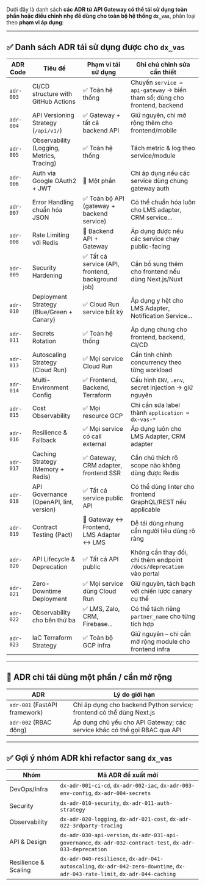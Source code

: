 Dưới đây là danh sách **các ADR từ API Gateway có thể tái sử dụng toàn phần hoặc điều chỉnh nhẹ để dùng cho toàn bộ hệ thống `dx_vas`**, phân loại theo **phạm vi áp dụng**:

---

## ✅ **Danh sách ADR tái sử dụng được cho `dx_vas`**

| ADR Code  | Tiêu đề                                   | Phạm vi tái sử dụng                              | Ghi chú chỉnh sửa cần thiết                                               |
| --------- | ----------------------------------------- | ------------------------------------------------ | ------------------------------------------------------------------------- |
| `adr-003` | CI/CD structure with GitHub Actions       | ✅ Toàn hệ thống                                  | Chuyển `service = api-gateway` → biến tham số; dùng cho frontend, backend |
| `adr-004` | API Versioning Strategy (`/api/v1/`)      | ✅ Gateway + tất cả backend API                   | Giữ nguyên, chỉ mở rộng thêm cho frontend/mobile                          |
| `adr-005` | Observability (Logging, Metrics, Tracing) | ✅ Toàn hệ thống                                  | Tách metric & log theo service/module                                     |
| `adr-006` | Auth via Google OAuth2 + JWT              | 🔶 Một phần                                      | Chỉ áp dụng nếu các service dùng chung gateway auth                       |
| `adr-007` | Error Handling chuẩn hóa JSON             | ✅ Toàn bộ API (gateway + backend service)        | Có thể chuẩn hóa luôn cho LMS adapter, CRM service...                     |
| `adr-008` | Rate Limiting với Redis                   | 🔶 Backend API + Gateway                         | Áp dụng được nếu các service chạy public-facing                           |
| `adr-009` | Security Hardening                        | ✅ Tất cả service (API, frontend, background job) | Cần bổ sung thêm cho frontend nếu dùng Next.js/Nuxt                       |
| `adr-010` | Deployment Strategy (Blue/Green + Canary) | ✅ Cloud Run service bất kỳ                       | Áp dụng y hệt cho LMS Adapter, Notification Service...                    |
| `adr-011` | Secrets Rotation                          | ✅ Toàn hệ thống                                  | Áp dụng chung cho frontend, backend, CI/CD                                |
| `adr-013` | Autoscaling Strategy (Cloud Run)          | ✅ Mọi service Cloud Run                          | Cần tinh chỉnh concurrency theo từng workload                             |
| `adr-014` | Multi-Environment Config                  | ✅ Frontend, Backend, Terraform                   | Cấu hình `ENV`, `.env`, secret injection → giữ nguyên                     |
| `adr-015` | Cost Observability                        | ✅ Mọi resource GCP                               | Chỉ cần sửa label thành `application = dx-vas-*`                          |
| `adr-016` | Resilience & Fallback                     | ✅ Mọi service có call external                   | Áp dụng luôn cho LMS Adapter, CRM adapter                                 |
| `adr-017` | Caching Strategy (Memory + Redis)         | ✅ Gateway, CRM adapter, frontend SSR             | Cần chú thích rõ scope nào không dùng được Redis                          |
| `adr-018` | API Governance (OpenAPI, lint, version)   | ✅ Tất cả service public API                      | Có thể dùng linter cho frontend GraphQL/REST nếu applicable               |
| `adr-019` | Contract Testing (Pact)                   | 🔶 Gateway ↔ Frontend, LMS Adapter ↔ LMS         | Dễ tái dùng nhưng cần người tiêu dùng rõ ràng                             |
| `adr-020` | API Lifecycle & Deprecation               | ✅ Tất cả API public                              | Không cần thay đổi, chỉ thêm endpoint `/docs/deprecation` vào portal      |
| `adr-021` | Zero-Downtime Deployment                  | ✅ Mọi service dùng Cloud Run                     | Giữ nguyên, tách bạch với chiến lược canary cụ thể                        |
| `adr-022` | Observability cho bên thứ ba              | ✅ LMS, Zalo, CRM, Firebase...                    | Có thể tách riêng `partner_name` cho từng tích hợp                        |
| `adr-023` | IaC Terraform Strategy                    | ✅ Toàn bộ GCP infra                              | Giữ nguyên – chỉ cần mở rộng module cho frontend infra                    |

---

## 🔶 **ADR chỉ tái dùng một phần / cần mở rộng**

| ADR                           | Lý do giới hạn                                                            |
| ----------------------------- | ------------------------------------------------------------------------- |
| `adr-001` (FastAPI framework) | Chỉ áp dụng cho backend Python service; frontend có thể dùng Next.js      |
| `adr-002` (RBAC động)         | Áp dụng chủ yếu cho API Gateway; các service khác có thể gọi RBAC qua API |

---

## ✅ Gợi ý nhóm ADR khi refactor sang `dx_vas`

| Nhóm                 | Mã ADR đề xuất mới                                                                                                           |
| -------------------- | ---------------------------------------------------------------------------------------------------------------------------- |
| DevOps/Infra         | `dx-adr-001-ci-cd`, `dx-adr-002-iac`, `dx-adr-003-env-config`, `dx-adr-004-secrets`                                          |
| Security             | `dx-adr-010-security`, `dx-adr-011-auth-strategy`                                                                            |
| Observability        | `dx-adr-020-logging`, `dx-adr-021-cost`, `dx-adr-022-3rdparty-tracing`                                                       |
| API & Design         | `dx-adr-030-api-version`, `dx-adr-031-api-governance`, `dx-adr-032-contract-test`, `dx-adr-033-deprecation`                  |
| Resilience & Scaling | `dx-adr-040-resilience`, `dx-adr-041-autoscaling`, `dx-adr-042-zero-downtime`, `dx-adr-043-rate-limit`, `dx-adr-044-caching` |

